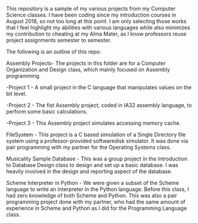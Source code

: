 This repository is a sample of my various projects from my Computer Science classes. I have been coding since my introduction courses in 
August 2018, so not too long at this point.  I am only selecting those works that I feel highlight my abilities with various languages
while also minimizes my contribution to cheating at my Alma Mater, as I know professors reuse project assignments semester to semester.

The following is an outline of this repo:

Assembly Projects- The projects in this folder are for a Computer Organization and Design class, which mainly focused on Assembly programming.

  -Project 1 - A small project in the C language that manipulates values on the bit level.

  -Project 2 - The fist Assembly project, coded in IA32 assembly language, to perform some basic calculations.

  -Project 3 - This Assembly project simulates accessing memory cache.

FileSystem - This project is a C based simulation of a Single Directory file system using a professor-provided softwaredisk simulator. It
  was done via pair programming with my partner for the Operating Systems class.

Musicality Sample Database - This was a group project in the Introduction to Database Design class to design and set up a basic database. 
  I was heavily involved in the design and reporting aspect of the database.

Scheme Interpreter in Python - We were given a subset of the Scheme language to write an interpreter in the Python language.  Before this 
  class, I had zero knowledge of both Scheme and Python.  This was also a pair programming project done with my partner, who had the same
  amount of experience in Scheme and Python as I did for the Programming Language class.

